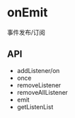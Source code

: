 # onEmit
事件发布/订阅

## API
- addListener/on
- once
- removeListener
- removeAllListener
- emit
- getListenList
